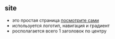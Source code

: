## site

- это простая страница [посмотрите сами](darya-strong.github.io/site/)
- используется логотип, навигация и градиент
- росполагается всего 1 заголовок по центру
